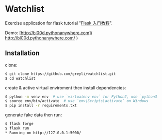 # Watchlist

Exercise application for flask tutorial "[Flask 入门教程](http://helloflask.com/tutorial)".

Demo: [http://bl00d.pythonanywhere.com]( http://bl00d.pythonanywhere.com/ )

## Installation

clone:

```bash
$ git clone https://github.com/greyli/watchlist.git
$ cd watchlist
```

create & active virtual enviroment then install dependencies:

```bash
$ python -m venv env  # use `virtualenv env` for Python2, use `python3 ...` for Python3 on Linux & macOS
$ source env/bin/activate  # use `env\Scripts\activate` on Windows
$ pip install -r requirements.txt
```

generate fake data then run:

```bash
$ flask forge
$ flask run
* Running on http://127.0.0.1:5000/
```